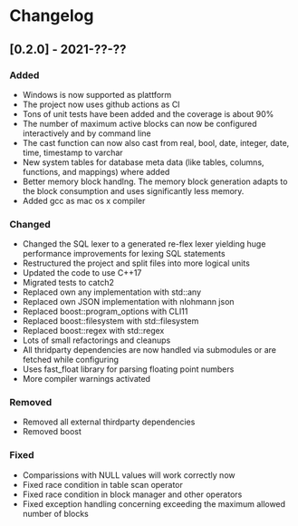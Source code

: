 
# Changelog

## [0.2.0] - 2021-??-??

### Added

* Windows is now supported as plattform
* The project now uses github actions as CI
* Tons of unit tests have been added and the coverage is about 90%
* The number of maximum active blocks can now be configured interactively and by command line
* The cast function can now also cast from real, bool, date, integer, date, time, timestamp to varchar
* New system tables for database meta data (like tables, columns, functions, and mappings) where added
* Better memory block handlng. The memory block generation adapts to the block consumption and uses significantly less memory.
* Added gcc as mac os x compiler

### Changed

* Changed the SQL lexer to a generated re-flex lexer yielding huge performance improvements for lexing SQL statements
* Restructured the project and split files into more logical units
* Updated the code to use C++17
* Migrated tests to catch2
* Replaced own any implementation with std::any
* Replaced own JSON implementation with nlohmann json
* Replaced boost::program_options with CLI11
* Replaced boost::filesystem with std::filesystem
* Replaced boost::regex with std::regex
* Lots of small refactorings and cleanups
* All thridparty dependencies are now handled via submodules or are fetched while configuring
* Uses fast_float library for parsing floating point numbers
* More compiler warnings activated

### Removed

* Removed all external thirdparty dependencies
* Removed boost

### Fixed

* Comparissions with NULL values will work correctly now
* Fixed race condition in table scan operator
* Fixed race condition in block manager and other operators
* Fixed exception handling concerning exceeding the maximum allowed number of blocks

